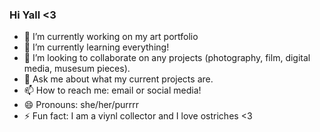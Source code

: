 ### Hi Yall <3 

<!--
**SupremeEvilOverlord/supremeeviloverlord** is a ✨ _special_ ✨ repository because its `README.md` (this file) appears on your GitHub profile.
-->
- 🔭 I’m currently working on my art portfolio
- 🌱 I’m currently learning everything!
- 👯 I’m looking to collaborate on any projects (photography, film, digital media, musesum pieces).
- 💬 Ask me about what my current projects are.
- 📫 How to reach me: email or social media!
- 😄 Pronouns: she/her/purrrr
- ⚡ Fun fact: I am a viynl collector and I love ostriches <3

